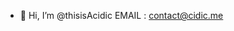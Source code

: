 - 👋 Hi, I’m @thisisAcidic
EMAIL :           contact@cidic.me


<!---
thisisAcidic/thisisAcidic is a ✨ special ✨ repository because its `README.md` (this file) appears on your GitHub profile.
You can click the Preview link to take a look at your changes.
--->
